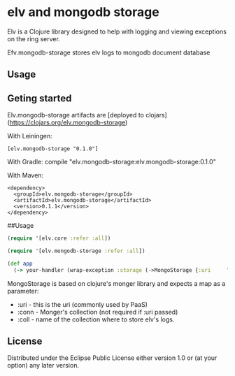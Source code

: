 # elv and mongodb storage

Elv is a Clojure library designed to help with logging and viewing exceptions on the ring server.

Efv.mongodb-storage stores elv logs to mongodb document database

## Usage

## Geting started

Elv.mongodb-storage artifacts are [deployed to clojars] (https://clojars.org/elv.mongodb-storage) 

With Leiningen:

    [elv.mongodb-storage "0.1.0"]

With Gradle:
    compile "elv.mongodb-storage:elv.mongodb-storage:0.1.0"

With Maven:

    <dependency>
      <groupId>elv.mongodb-storage</groupId>
      <artifactId>elv.mongodb-storage</artifactId>
      <version>0.1.1</version>
    </dependency>
    

##Usage

``` clojure
(require '[elv.core :refer :all])

(require '[elv.mongodb-storage :refer :all])

(def app
  (-> your-handler (wrap-exception :storage (->MongoStorage {:uri     "mongodb://user:password@ds029911.mongolab.com:29911/elv-test" :coll "elv-test"}))))
```

MongoStorage is based on clojure's monger library and expects a map as a parameter:
- :uri - this is the uri (commonly used by PaaS)
- :conn - Monger's collection (not required if :uri passed)
- :coll - name of the collection where to store elv's logs.

## License

Distributed under the Eclipse Public License either version 1.0 or (at
your option) any later version.

